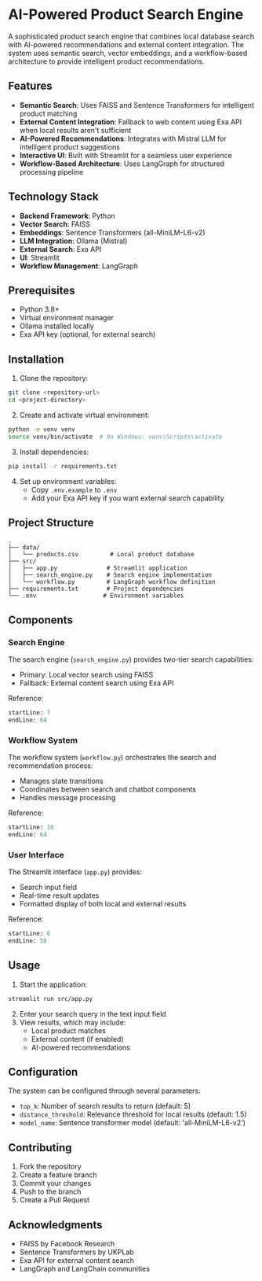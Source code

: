# AI-Powered Product Search Engine

A sophisticated product search engine that combines local database search with AI-powered recommendations and external content integration. The system uses semantic search, vector embeddings, and a workflow-based architecture to provide intelligent product recommendations.

## Features

- **Semantic Search**: Uses FAISS and Sentence Transformers for intelligent product matching
- **External Content Integration**: Fallback to web content using Exa API when local results aren't sufficient
- **AI-Powered Recommendations**: Integrates with Mistral LLM for intelligent product suggestions
- **Interactive UI**: Built with Streamlit for a seamless user experience
- **Workflow-Based Architecture**: Uses LangGraph for structured processing pipeline

## Technology Stack

- **Backend Framework**: Python
- **Vector Search**: FAISS
- **Embeddings**: Sentence Transformers (all-MiniLM-L6-v2)
- **LLM Integration**: Ollama (Mistral)
- **External Search**: Exa API
- **UI**: Streamlit
- **Workflow Management**: LangGraph

## Prerequisites

- Python 3.8+
- Virtual environment manager
- Ollama installed locally
- Exa API key (optional, for external search)

## Installation

1. Clone the repository:
```bash
git clone <repository-url>
cd <project-directory>
```

2. Create and activate virtual environment:
```bash
python -m venv venv
source venv/bin/activate  # On Windows: venv\Scripts\activate
```

3. Install dependencies:
```bash
pip install -r requirements.txt
```

4. Set up environment variables:
   - Copy `.env.example` to `.env`
   - Add your Exa API key if you want external search capability

## Project Structure

```
.
├── data/
│   └── products.csv         # Local product database
├── src/
│   ├── app.py              # Streamlit application
│   ├── search_engine.py    # Search engine implementation
│   └── workflow.py         # LangGraph workflow definition
├── requirements.txt        # Project dependencies
└── .env                   # Environment variables
```

## Components

### Search Engine
The search engine (`search_engine.py`) provides two-tier search capabilities:
- Primary: Local vector search using FAISS
- Fallback: External content search using Exa API

Reference: 
```python:search_engine.py
startLine: 7
endLine: 64
```

### Workflow System
The workflow system (`workflow.py`) orchestrates the search and recommendation process:
- Manages state transitions
- Coordinates between search and chatbot components
- Handles message processing

Reference:
```python:workflow.py
startLine: 16
endLine: 64
```

### User Interface
The Streamlit interface (`app.py`) provides:
- Search input field
- Real-time result updates
- Formatted display of both local and external results

Reference:
```python:app.py
startLine: 6
endLine: 58
```

## Usage

1. Start the application:
```bash
streamlit run src/app.py
```

2. Enter your search query in the text input field
3. View results, which may include:
   - Local product matches
   - External content (if enabled)
   - AI-powered recommendations

## Configuration

The system can be configured through several parameters:

- `top_k`: Number of search results to return (default: 5)
- `distance_threshold`: Relevance threshold for local results (default: 1.5)
- `model_name`: Sentence transformer model (default: 'all-MiniLM-L6-v2')

## Contributing

1. Fork the repository
2. Create a feature branch
3. Commit your changes
4. Push to the branch
5. Create a Pull Request


## Acknowledgments

- FAISS by Facebook Research
- Sentence Transformers by UKPLab
- Exa API for external content search
- LangGraph and LangChain communities
